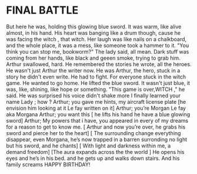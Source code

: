 # FINAL BATTLE
 But here he was, holding this glowing blue sword. It was warm, like alive almost, in his hand. His heart was banging like a drum though, cause he was facing the witch , that witch. Her laugh was like nails on a chalkboard, and the whole place, it was a mess, like someone took a hammer to it.
"You think you can stop me, bookworm?" The lady  said, all mean. Dark stuff was coming from her hands, like black and geeen smoke, trying to grab him.
Arthur swallowed, hard. He remembered the stories he wrote, all the heroes. He wasn't just Arthur the writer now. He was Arthur, the hero, stuck in a story he didn't even write. He had to fight. For everyone stuck in the witch game. He wanted to go home.
He lifted the blue sword. It wasn't just blue, it was, like, shining, like hope or something. "This game is over,WITCH ," he said. He was surprised his voice didn't shake more
I finally learned your name
Lady ; how ?
Arthur; you gave me hints, my aircraft license plate  [he envision him looking at it Le fay written on it]
Arthur; you’re Morgan Le fay aka Morgana
Arthur; you want this [ he lifts his hand he have a blue glowing sword]
Arthur; My powers that i have, you appeared in  every of my dreams for a reason to get to know me.
[ Arthur and now you’re over, he grabs his sword and pierce her to the heart]
[ The surrounding change everything disappear, even Morgana, he’s now trapped in a barren surronding no light but his sword, and he chants]
[ With light and darkness within me, a demand freedom]
[The aura expands across the the world ]
He opens his eyes and he’s in his bed. and he gets up and walks down stairs. And his family screams HAPPY BIRTHDAY!
